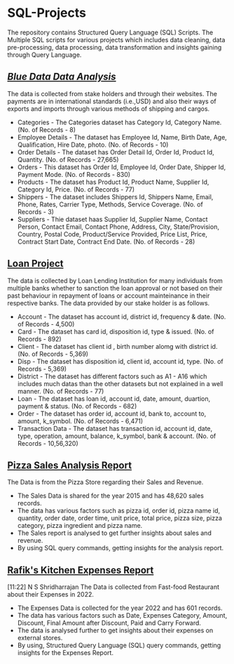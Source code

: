 # SQL-Projects
The repository contains Structured Query Language (SQL) Scripts. The Multiple SQL scripts for various projects which includes data cleaning, data pre-processing, data processing, data transformation and insights gaining through Query Language.
## _[Blue Data Data Analysis](Blue%20Dart%20Data%20Analysis)_
The data is collected from stake holders and through their websites. The payments are in international standards (i.e.,USD) and also their ways of exports and imports through various methods of shipping and cargos.
* Categories - The Categories dataset has Category Id, Category Name. (No. of Records - 8)
* Employee Details - The dataset has Employee Id, Name, Birth Date, Age, Qualification, Hire Date, photo. (No. of Records - 10)
* Order Details - The dataset has Order Detail Id, Order Id, Product Id, Quantity. (No. of Records - 27,665)
* Orders - This dataset has Order Id, Employee Id, Order Date, Shipper Id, Payment Mode. (No. of Records - 830)
* Products - The dataset has Product Id, Product Name, Supplier Id, Category Id, Price. (No. of Records - 77)
* Shippers - The dataset includes Shippers Id, Shippers Name, Email, Phone, Rates, Carrier Type, Methods, Service Coverage. (No. of Records - 3)
* Suppliers - Thie dataset haas Supplier Id, Supplier Name, Contact Person, Contact Email, Contact Phone, Address, City, State/Provision, Country, Postal Code, Product/Service Provided, Price List, Price, Contract Start Date, Contract End Date. (No. of Records - 28)
## [Loan Project](Loan%20Project)
The data is collected by Loan Lending Institution for many individuals from multiple banks whether to sanction the loan approval or not based on their past behaviour in repayment of loans or account mainteinance in their respective banks. The data provided by our stake holder is as follows.
* Account - The dataset has account id, district id, frequency & date. (No. of Records - 4,500) 
* Card - The dataset has card id, disposition id, type & issued. (No. of Records - 892)
* Client - The dataset has client id , birth number alomg with district id. (No. of Records - 5,369)
* Disp - The dataset has disposition id, client id, account id, type. (No. of Records - 5,369)
* District - The dataset has different factors such as A1 - A16 which includes much datas than the other datasets but not explained in a well manner. (No. of Records - 77)
* Loan - The dataset has loan id, account id, date, amount, duartion, payment & status. (No. of Records - 682)
* Order - The dataset has order id, account id, bank to, account to, amount, k_symbol. (No. of Records - 6,471)
* Transaction Data - The dataset has transaction id, account id, date, type, operation, amount, balance, k_symbol, bank & account. (No. of Records - 10,56,320)
## [Pizza Sales Analysis Report](Pizza%20Sales%20Analysis%20Project)
The Data is from the Pizza Store regarding their Sales and Revenue.
 * The Sales Data is shared for the year 2015 and has 48,620 sales records.
 * The data has various factors such as pizza id, order id, pizza name id, quantity, order date, order time, unit price, total price, pizza size, pizza category, pizza ingredient and pizza name.
 * The Sales report is analysed to get further insights about sales and revenue.
 * By using SQL query commands, getting insights for the analysis report.
## [Rafik's Kitchen Expenses Report](https://github.com/Balajimohan18/Rafik-s-Kitchen-Data-Analysis/tree/main/Expenses%20Report)
[11:22] N S Shridharrajan
The Data is collected from Fast-food Restaurant about their Expenses in 2022.
 * The Expenses Data is collected for the year 2022 and has 601 records.
 *  The data has various factors such as Date, Expenses Category, Amount, Discount, Final Amount after Discount, Paid and Carry Forward.
 *  The data is analysed further to get insights about their expenses on external stores.
 * By using, Structured Query Language (SQL) query commands, getting insights for the Expenses Report.
